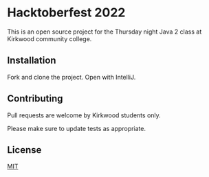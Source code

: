 # Hacktoberfest 2022

This is an open source project for the Thursday night Java 2 class at Kirkwood community college.

## Installation

Fork and clone the project. Open with IntelliJ.

## Contributing
Pull requests are welcome by Kirkwood students only. 

Please make sure to update tests as appropriate.

## License
[MIT](https://choosealicense.com/licenses/mit/)